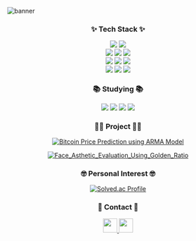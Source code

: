 ![banner](https://i.imgur.com/26RV5BC.jpeg)

<h3 align="center">✨ Tech Stack ✨</h3>

<p align="center">
  <img src="https://img.shields.io/badge/python-blue?style=for-the-badge&logo=python&logoColor=white">
  <img src="https://img.shields.io/badge/R-blue?style=for-the-badge&logo=R&logoColor=white">
  <br/>
  <img src="https://img.shields.io/badge/tensorflow-orange?style=for-the-badge&logo=tensorflow&logoColor=white">
  <img src="https://img.shields.io/badge/pytorch-orange?style=for-the-badge&logo=pytorch&logoColor=white">
  <img src="https://img.shields.io/badge/opencv-green?style=for-the-badge&logo=opencv&logoColor=white">
  <br/>
  <img src="https://img.shields.io/badge/pandas-yellow?style=for-the-badge&logo=pandas&logoColor=white">
  <img src="https://img.shields.io/badge/matplotlib-blue?style=for-the-badge&logo=plotly&logoColor=white">
  <img src="https://img.shields.io/badge/numpy-blue?style=for-the-badge&logo=numpy&logoColor=white">
  <br/>
  <img src="https://img.shields.io/badge/flask-gray?style=for-the-badge&logo=flask&logoColor=white">
  <img src="https://img.shields.io/badge/EC2-orange?style=for-the-badge&logo=amazon ec2&logoColor=white">
  <img src="https://img.shields.io/badge/selenium-green?style=for-the-badge&logo=selenium&logoColor=white">
</p>

<h3 align="center">📚 Studying 📚</h3>

<p align="center">
  <img src="https://img.shields.io/badge/time series-white?style=for-the-badge">
  <img src="https://img.shields.io/badge/LSTM-white?style=for-the-badge">
  <img src="https://img.shields.io/badge/transformer-white?style=for-the-badge">
  <img src="https://img.shields.io/badge/diffusion-white?style=for-the-badge">

<h3 align="center">👨‍🏫 Project 👨‍🏫</h3>

<p align="center">
  <a href="https://drive.google.com/file/d/1Jgt8XGhTf-rPfKWoY9PngQFZfS4xxiph/view?usp=sharing" target="_blank" rel="noopener noreferrer">
    <img src="https://img.shields.io/badge/time_series-2022_Bitcoin_Price_Prediction_using_ARMA_Model-blue?style=for-the-badge&logo=google docs&logoColor=white" alt="Bitcoin Price Prediction using ARMA Model">
  </a>
</p>
<p align="center">
  <a href="https://github.com/spark011130/AMS325-Project" target="_blank" rel="noopener noreferrer">
    <img src="https://img.shields.io/badge/dnn-2024_Face_Asthetic_Evaluation_Using_Golden_Ratio-blue?style=for-the-badge&logo=google docs&logoColor=white" alt="Face_Asthetic_Evaluation_Using_Golden_Ratio">
  </a>
</p>

<h3 align="center">🤓 Personal Interest 🤓</h3>

<p align="center">
  <a href="https://solved.ac/spark_1130/" target="_blank" rel="noopener noreferrer">
    <img src="http://mazassumnida.wtf/api/v2/generate_badge?boj=spark_1130" alt="Solved.ac Profile">
  </a>
</p>

<h3 align="center">🙌 Contact 🙌</h3>

<p align="center">
  <a href="https://www.github.com/spark011130" target="_blank" rel="noreferrer">
    <picture>
      <source media="(prefers-color-scheme: dark)" srcset="https://raw.githubusercontent.com/danielcranney/readme-generator/main/public/icons/socials/github-dark.svg" />
      <source media="(prefers-color-scheme: light)" srcset="https://raw.githubusercontent.com/danielcranney/readme-generator/main/public/icons/socials/github.svg" />
      <img src="https://raw.githubusercontent.com/danielcranney/readme-generator/main/public/icons/socials/github.svg" width="32" height="32" />
    </picture>
  </a>
  <a href="https://www.linkedin.com/in/suyoung-park-03658a26a?utm_source=share&utm_campaign=share_via&utm_content=profile&utm_medium=ios_app" target="_blank" rel="noreferrer">
    <picture>
      <source media="(prefers-color-scheme: dark)" srcset="https://raw.githubusercontent.com/danielcranney/readme-generator/main/public/icons/socials/linkedin-dark.svg" />
      <source media="(prefers-color-scheme: light)" srcset="https://raw.githubusercontent.com/danielcranney/readme-generator/main/public/icons/socials/linkedin.svg" />
      <img src="https://raw.githubusercontent.com/danielcranney/readme-generator/main/public/icons/socials/linkedin.svg" width="32" height="32" />
    </picture>
  </a>
</p>

</p>
